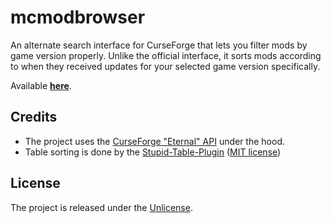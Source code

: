 # mcmodbrowser

An alternate search interface for CurseForge that lets you filter mods by game version properly. Unlike the official interface, it sorts mods according to when they received updates for your selected game version specifically.

Available **[here](https://mcmodbrowser.github.io)**.

## Credits

* The project uses the [CurseForge "Eternal" API](https://docs.curseforge.com/) under the hood.
* Table sorting is done by the [Stupid-Table-Plugin](https://github.com/joequery/Stupid-Table-Plugin) ([MIT license](NOTICES.md#Stupid-Table-Plugin))

## License

The project is released under the [Unlicense](UNLICENSE).

